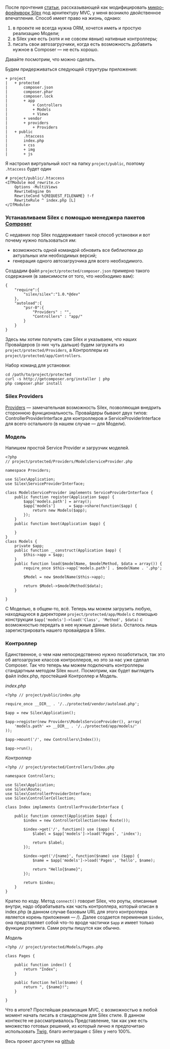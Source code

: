 После прочтения [статьи](http://habrahabr.ru/post/160509/ "Как превратить Silex в полноценный PHP фреймворк"), рассказывающей как модифицировать [микро-фреймворк Silex](http://silex.sensiolabs.org/ "Silex micro-framework") под архитектуру MVC, у меня возникло двойственное впечатление. Способ имеет право на жизнь, однако:

1. в проекте не всегда нужна ORM, хочется иметь и простую реализацию Модели;
2. в Silex уже есть (хотя и не совсем явные) нативные контроллеры;
3. писать свои автозагрузчики, когда есть возможность добавить нужное в Composer — не есть хорошо.

Давайте посмотрим, что можно сделать.


Будем придерживаться следующей структуры приложения:

	+ project
	|	+ protected
	|		composer.json
	|		composer.phar
	|		composer.lock
	|		+ app
	|			+ Controllers
	|			+ Models
	|			+ Views
	|		+ vendor
	|		+ providers
	|			+ Providers
	|	+ public
	|		.htaccess
	|		index.php
	|		+ css
	|		+ img
	|		+ js

Я настроил виртуальный хост на папку `project/public`, поэтому `.htaccess` будет один

	# project/public/.htaccess
	<IfModule mod_rewrite.c>
	    Options -MultiViews
	    RewriteEngine On
	    RewriteCond %{REQUEST_FILENAME} !-f
	    RewriteRule ^ index.php [L]
	</IfModule>

### Устанавливаем Silex с помощью менеджера пакетов [Composer](http://getcomposer.org/ "Composer") ###
С недавних пор Silex поддерживает такой способ установки и вот почему нужно пользоваться им:
- возможность одной командой обновить все библиотеки до актуальных или необходимых версий;
- генерация одного автозагрузчика для всего необходимого.

Создадим файл `project/protected/composer.json` примерно такого содержания (в зависимости от того, что необходимо вам):

	{
		"require":{
			"silex/silex":"1.0.*@dev"
		},
		"autoload":{
	        "psr-0":{
	            "Providers" : "",
	            "Controllers" : "app/"
	        }
	    }
	}


Здесь мы хотим получить сам Silex и указываем, что наших Провайдеров (о них чуть дальше) будем загружать из `project/protected/Providers`, а Контроллеры из `project/protected/app/Controllers`.

Набор команд для установки:

	cd /path/to/project/protected
	curl -s http://getcomposer.org/installer | php
	php composer.phar install

### Silex Providers ###

[Providers](http://silex.sensiolabs.org/doc/providers.html "Silex Providers") — замечательная возможность Silex, позволяющая внедрить стороннюю функциональность. Провайдеры бывают двух типов: ControllerProviderInterface для контроллеров и ServiceProviderInterface для всего остального (в нашем случае — для Модели).


### Модель ###

Напишем простой Service Provider и загрузчик моделей.

	<?php
	// project/protected/Providers/ModelsServiceProvider.php

	namespace Providers;

	use Silex\Application;
	use Silex\ServiceProviderInterface;

	class ModelsServiceProvider implements ServiceProviderInterface {
		public function register(Application $app) {
			$app['models.path'] = array();
			$app['models']      = $app->share(function($app) {
				return new Models($app);
			});
		}
		public function boot(Application $app) {

		}
	}
	class Models {
		private $app;
		public function __construct(Application $app) {
			$this->app = $app;
		}
		public function load($modelName, $modelMethod, $data = array()) {
			require_once $this->app['models.path'] . $modelName . '.php';

			$Model = new $modelName($this->app);

			return $Model->$modelMethod($data);
		}

	}

С Моделью, в общем-то, всё. Теперь мы можем загрузить любую, находящуюся в директории `project/protected/app/Models` с помощью конструкции `$app['models']->load('Class', 'Method', $data)` с возможностью передать в нее нужные данные `$data`. Осталось лишь зарегистрировать нашего провайдера в Silex.

### Контроллер ###

Единственное, о чем нам непосредственно нужно позаботиться, так это об автозагрузке классов контроллеров, но это за нас уже сделал Composer. Так что теперь мы можем подключать контроллеры стандартным методом Silex `mount`. Посмотрим, как будет выглядеть файл index.php, простейший Контроллер и Модель.

*index.php*

	<?php // project/public/index.php

	require_once __DIR__ . '/../protected/vendor/autoload.php';

	$app = new Silex\Application();

	$app->register(new Providers\ModelsServiceProvider(), array(
		'models.path' => __DIR__ . '/../protected/app/models/'
	));

	$app->mount('/', new Controllers\Index());

	$app->run();

*Контроллер*

	<?php // project/protected/Controllers/Index.php

	namespace Controllers;

	use Silex\Application;
	use Silex\Route;
	use Silex\ControllerProviderInterface;
	use Silex\ControllerCollection;

	class Index implements ControllerProviderInterface {

		public function connect(Application $app) {
			$index = new ControllerCollection(new Route());

			$index->get('/', function() use ($app) {
				$label = $app['models']->load('Pages', 'index');

				return $label;
			});

			$index->get('/{name}', function($name) use ($app) {
				$name = $app['models']->load('Pages', 'hello', $name);

				return "Hello{$name}";
			});

			return $index;
		}
	}

Кратко по коду. Метод `connect()` говорит Silex, что роуты, описанные внутри, надо обрабатывать как часть контроллера, который описан в index.php (в данном случае базовым URL для этого контроллера является корень приложения — /). Далее создается переменная `$index`, она представляет собой что-то вроде частички `$app` и имеет только функции роутинга. Сами роуты пишутся как обычно.

*Модель*

	<?php // project/protected/Models/Pages.php

	class Pages {
		
		public function index() {
			return "Index";
		}

		public function hello($name) {
			return ", {$name}!";
		}

	}


Что в итоге? Простейшая реализация MVC, с возможностью в любой момент начать писать в стандартном для Silex стиле. В данном контексте не рассматривалось Представление, так как уже есть множество готовых решений, из который лично я предпочитаю использовать [Twig](http://twig.sensiolabs.org/ "Twig - The flexible, fast, and secure
template engine for PHP"), благо интеграция с Silex у него 100%.

Весь проект доступен на [github](https://github.com/geakstr/Silex-MVC "GitHub - Silex-MVC")









